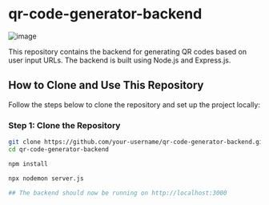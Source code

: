 # qr-code-generator-backend

![image](https://github.com/user-attachments/assets/03b244e1-1289-4699-b55d-2fa0b2572e56)


This repository contains the backend for generating QR codes based on user input URLs. The backend is built using Node.js and Express.js.

## How to Clone and Use This Repository

Follow the steps below to clone the repository and set up the project locally:

### Step 1: Clone the Repository

 ```bash
 git clone https://github.com/your-username/qr-code-generator-backend.git
 cd qr-code-generator-backend

 npm install

 npx nodemon server.js

## The backend should now be running on http://localhost:3000

